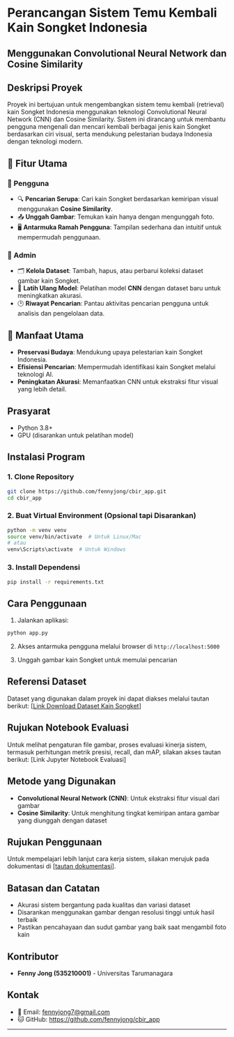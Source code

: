 # Perancangan Sistem Temu Kembali Kain Songket Indonesia
## Menggunakan Convolutional Neural Network dan Cosine Similarity

## Deskripsi Proyek

Proyek ini bertujuan untuk mengembangkan sistem temu kembali (retrieval) kain Songket Indonesia menggunakan teknologi Convolutional Neural Network (CNN) dan Cosine Similarity. Sistem ini dirancang untuk membantu pengguna mengenali dan mencari kembali berbagai jenis kain Songket berdasarkan ciri visual, serta mendukung pelestarian budaya Indonesia dengan teknologi modern.

## 🌟 Fitur Utama

### 👤 Pengguna
- 🔍 **Pencarian Serupa**: Cari kain Songket berdasarkan kemiripan visual menggunakan **Cosine Similarity**.
- 📤 **Unggah Gambar**: Temukan kain hanya dengan mengunggah foto.
- 🖥️ **Antarmuka Ramah Pengguna**: Tampilan sederhana dan intuitif untuk mempermudah penggunaan.

### 🔑 Admin
- 🗂️ **Kelola Dataset**: Tambah, hapus, atau perbarui koleksi dataset gambar kain Songket.
- 🧠 **Latih Ulang Model**: Pelatihan model **CNN** dengan dataset baru untuk meningkatkan akurasi.
- 🕑 **Riwayat Pencarian**: Pantau aktivitas pencarian pengguna untuk analisis dan pengelolaan data.

## 🚀 Manfaat Utama
- **Preservasi Budaya**: Mendukung upaya pelestarian kain Songket Indonesia.
- **Efisiensi Pencarian**: Mempermudah identifikasi kain Songket melalui teknologi AI.
- **Peningkatan Akurasi**: Memanfaatkan CNN untuk ekstraksi fitur visual yang lebih detail.

## Prasyarat
- Python 3.8+
- GPU (disarankan untuk pelatihan model)

## Instalasi Program

### 1. Clone Repository
```bash
git clone https://github.com/fennyjong/cbir_app.git
cd cbir_app
```

### 2. Buat Virtual Environment (Opsional tapi Disarankan)
```bash
python -m venv venv
source venv/bin/activate  # Untuk Linux/Mac
# atau
venv\Scripts\activate  # Untuk Windows
```

### 3. Install Dependensi
```bash
pip install -r requirements.txt
```

## Cara Penggunaan
1. Jalankan aplikasi:
```bash
python app.py
```

2. Akses antarmuka pengguna melalui browser di `http://localhost:5000`

3. Unggah gambar kain Songket untuk memulai pencarian

## Referensi Dataset
Dataset yang digunakan dalam proyek ini dapat diakses melalui tautan berikut: [[Link Download Dataset Kain Songket](https://kirimin.link/QfehrNC0)]

## Rujukan Notebook Evaluasi
Untuk melihat pengaturan file gambar, proses evaluasi kinerja sistem, termasuk perhitungan metrik presisi, recall, dan mAP, silakan akses tautan berikut: [Link Jupyter Notebook Evaluasi]

## Metode yang Digunakan
- **Convolutional Neural Network (CNN)**: Untuk ekstraksi fitur visual dari gambar
- **Cosine Similarity**: Untuk menghitung tingkat kemiripan antara gambar yang diunggah dengan dataset

## Rujukan Penggunaan
Untuk mempelajari lebih lanjut cara kerja sistem, silakan merujuk pada dokumentasi di [[tautan dokumentasi](https://drive.google.com/file/d/16j-wzHSc_HFhpeagpHrDPMwJrpEaVhkj/view?usp=drive_link)].

## Batasan dan Catatan
- Akurasi sistem bergantung pada kualitas dan variasi dataset
- Disarankan menggunakan gambar dengan resolusi tinggi untuk hasil terbaik
- Pastikan pencahayaan dan sudut gambar yang baik saat mengambil foto kain

## Kontributor
- **Fenny Jong (535210001)** - Universitas Tarumanagara

## Kontak
- 📧 Email: fennyjong7@gmail.com
- 🐱 GitHub: https://github.com/fennyjong/cbir_app

---
